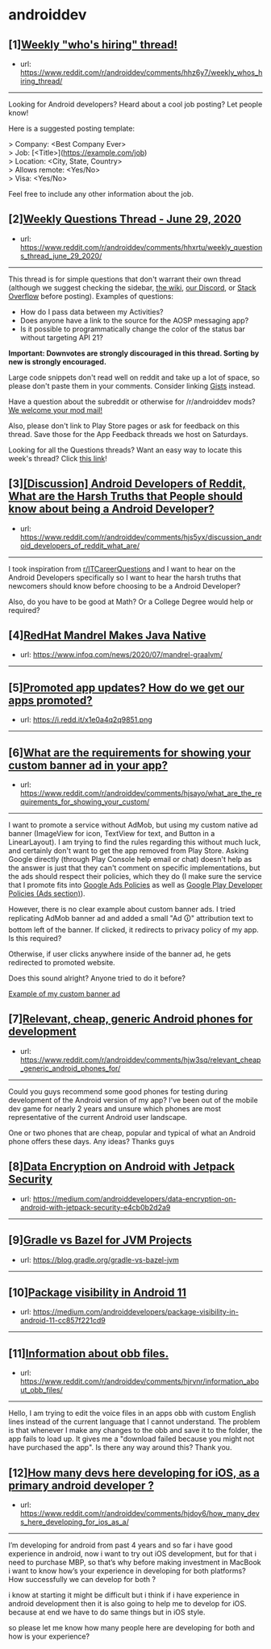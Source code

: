 # androiddev
## [1][Weekly "who's hiring" thread!](https://www.reddit.com/r/androiddev/comments/hhz6y7/weekly_whos_hiring_thread/)
- url: https://www.reddit.com/r/androiddev/comments/hhz6y7/weekly_whos_hiring_thread/
---
Looking for Android developers? Heard about a cool job posting? Let people know!

Here is a suggested posting template:

&gt; Company: &lt;Best Company Ever&gt;  
&gt; Job: [&lt;Title&gt;]\(https://example.com/job)  
&gt; Location: &lt;City, State, Country&gt;  
&gt; Allows remote: &lt;Yes/No&gt;  
&gt; Visa: &lt;Yes/No&gt;  

Feel free to include any other information about the job.
## [2][Weekly Questions Thread - June 29, 2020](https://www.reddit.com/r/androiddev/comments/hhxrtu/weekly_questions_thread_june_29_2020/)
- url: https://www.reddit.com/r/androiddev/comments/hhxrtu/weekly_questions_thread_june_29_2020/
---
This thread is for simple questions that don't warrant their own thread (although we suggest checking the sidebar, [the wiki](http://www.reddit.com/r/androiddev/wiki/), [our Discord](https://discord.gg/D2cNrqX), or [Stack Overflow](http://stackoverflow.com) before posting). Examples of questions:

* How do I pass data between my Activities?
* Does anyone have a link to the source for the AOSP messaging app?
* Is it possible to programmatically change the color of the status bar without targeting API 21?

**Important: Downvotes are strongly discouraged in this thread. Sorting by new is strongly encouraged.**

Large code snippets don't read well on reddit and take up a lot of space, so please don't paste them in your comments. Consider linking [Gists](https://gist.github.com) instead.

Have a question about the subreddit or otherwise for /r/androiddev mods? [We welcome your mod mail!](http://www.reddit.com/message/compose?to=%2Fr%2Fandroiddev)

Also, please don't link to Play Store pages or ask for feedback on this thread. Save those for the App Feedback threads we host on Saturdays.

Looking for all the Questions threads? Want an easy way to locate this week's thread? Click [this link](https://www.reddit.com/r/androiddev/search?q=title%3A%22questions+thread%22+author%3A%22AutoModerator%22&amp;restrict_sr=on&amp;sort=new&amp;t=all)!
## [3][[Discussion] Android Developers of Reddit, What are the Harsh Truths that People should know about being a Android Developer?](https://www.reddit.com/r/androiddev/comments/hjs5yx/discussion_android_developers_of_reddit_what_are/)
- url: https://www.reddit.com/r/androiddev/comments/hjs5yx/discussion_android_developers_of_reddit_what_are/
---
I took inspiration from [r/ITCareerQuestions](https://www.reddit.com/r/ITCareerQuestions/) and I want to hear on the Android Developers specifically so I want to hear the harsh truths that newcomers should know before choosing to be a Android Developer?

Also, do you have to be good at Math? Or a College Degree would help or required?
## [4][RedHat Mandrel Makes Java Native](https://www.reddit.com/r/androiddev/comments/hjr3h0/redhat_mandrel_makes_java_native/)
- url: https://www.infoq.com/news/2020/07/mandrel-graalvm/
---

## [5][Promoted app updates? How do we get our apps promoted?](https://www.reddit.com/r/androiddev/comments/hjd2tl/promoted_app_updates_how_do_we_get_our_apps/)
- url: https://i.redd.it/x1e0a4q2q9851.png
---

## [6][What are the requirements for showing your custom banner ad in your app?](https://www.reddit.com/r/androiddev/comments/hjsayo/what_are_the_requirements_for_showing_your_custom/)
- url: https://www.reddit.com/r/androiddev/comments/hjsayo/what_are_the_requirements_for_showing_your_custom/
---
I want to promote a service without AdMob, but using my custom native ad banner (ImageView for icon, TextView for text, and Button in a LinearLayout). I am trying to find the rules regarding this without much luck, and certainly don't want to get the app removed from Play Store. Asking Google directly (through Play Console help email or chat) doesn't help as the answer is just that they can't comment on specific implementations, but the ads should respect their policies, which they do (I make sure the service that I promote fits into [Google Ads Policies](https://support.google.com/adspolicy/answer/6008942?hl=en) as well as [Google Play Developer Policies (Ads section)](https://support.google.com/googleplay/android-developer/answer/9857753?hl=en&amp;ref_topic=9857752)).  


However, there is no clear example about custom banner ads. I tried replicating AdMob banner ad and added a small "Ad 🛈" attribution text to bottom left of the banner. If clicked, it redirects to privacy policy of my app. Is this required?  


Otherwise, if user clicks anywhere inside of the banner ad, he gets redirected to promoted website.  


Does this sound alright? Anyone tried to do it before?   


[Example of my custom banner ad](https://preview.redd.it/2ba1sr9v7e851.jpg?width=400&amp;format=pjpg&amp;auto=webp&amp;s=aeee2734a1af98e25f52c105174593fe9a64a879)
## [7][Relevant, cheap, generic Android phones for development](https://www.reddit.com/r/androiddev/comments/hjw3sq/relevant_cheap_generic_android_phones_for/)
- url: https://www.reddit.com/r/androiddev/comments/hjw3sq/relevant_cheap_generic_android_phones_for/
---
Could you guys recommend some good phones for testing during development of the Android version of my app? I've been out of the mobile dev game for nearly 2 years and unsure which phones are most representative of the current Android user landscape.

One or two phones that are cheap, popular and typical of what an Android phone offers these days. Any ideas? Thanks guys
## [8][Data Encryption on Android with Jetpack Security](https://www.reddit.com/r/androiddev/comments/hjaiam/data_encryption_on_android_with_jetpack_security/)
- url: https://medium.com/androiddevelopers/data-encryption-on-android-with-jetpack-security-e4cb0b2d2a9
---

## [9][Gradle vs Bazel for JVM Projects](https://www.reddit.com/r/androiddev/comments/hjg3gv/gradle_vs_bazel_for_jvm_projects/)
- url: https://blog.gradle.org/gradle-vs-bazel-jvm
---

## [10][Package visibility in Android 11](https://www.reddit.com/r/androiddev/comments/hjda71/package_visibility_in_android_11/)
- url: https://medium.com/androiddevelopers/package-visibility-in-android-11-cc857f221cd9
---

## [11][Information about obb files.](https://www.reddit.com/r/androiddev/comments/hjrvnr/information_about_obb_files/)
- url: https://www.reddit.com/r/androiddev/comments/hjrvnr/information_about_obb_files/
---
Hello, I am trying to edit the voice files in an apps obb with custom English lines instead of the current language that I cannot understand. The problem is that whenever I make any changes to the obb and save it to the folder, the app fails to load up. It gives me a "download failed because you might not have purchased the app". Is there any way around this? Thank you.
## [12][How many devs here developing for iOS, as a primary android developer ?](https://www.reddit.com/r/androiddev/comments/hjdoy6/how_many_devs_here_developing_for_ios_as_a/)
- url: https://www.reddit.com/r/androiddev/comments/hjdoy6/how_many_devs_here_developing_for_ios_as_a/
---
I’m developing for android from past 4 years and so far i have good experience in android, now i want to try out iOS development, but for that i need to purchase MBP, so that’s why before making investment in MacBook i want to know how’s your experience in developing for both platforms? How successfully we can develop for both ? 

i know at starting it might be difficult but i think if i have experience in android development then it is also going to help me to develop for iOS. because at end we have to do same things but in iOS style. 

so please let me know how many people here are developing for both and how is your experience?

